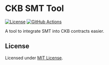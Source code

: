 # CKB SMT Tool

[![License]](#license)
[![GitHub Actions]](https://github.com/yangby-cryptape/ckb-smt-tool/actions)

A tool to integrate SMT into CKB contracts easier.

[License]: https://img.shields.io/badge/License-MIT-blue.svg
[GitHub Actions]: https://github.com/yangby-cryptape/ckb-smt-tool/workflows/CI/badge.svg

## License

Licensed under [MIT License].

[CKB]: https://github.com/nervosnetwork/ckb

[MIT License]: LICENSE
